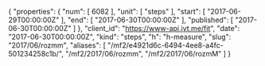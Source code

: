 {
  "properties": {
    "num": [
      6082
    ],
    "unit": [
      "steps"
    ],
    "start": [
      "2017-06-29T00:00:00Z"
    ],
    "end": [
      "2017-06-30T00:00:00Z"
    ],
    "published": [
      "2017-06-30T00:00:00Z"
    ]
  },
  "client_id": "https://www-api.jvt.me/fit",
  "date": "2017-06-30T00:00:00Z",
  "kind": "steps",
  "h": "h-measure",
  "slug": "2017/06/rozmm",
  "aliases": [
    "/mf2/e4921d6c-6494-4ee8-a4fc-501234258c1b/",
    "/mf2/2017/06/rozmm",
    "/mf2/2017/06/rozmM"
  ]
}
